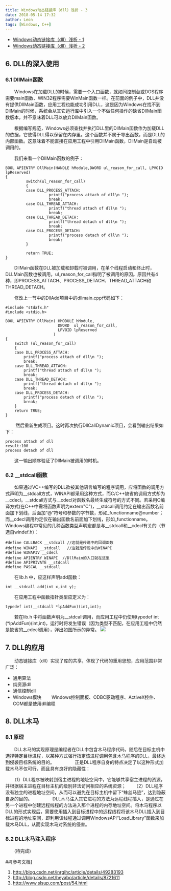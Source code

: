 ```yaml
---
title: Windows动态链接库（dll）浅析 - 3
date: 2018-05-14 17:32
author: Leon
tags: [Windows, C++]
---
```


* [Windows动态链接库（dll）浅析 - 1](/2018/04/17/Windows动态链接库（dll）浅析%20-%201/)
* [Windows动态链接库（dll）浅析 - 2](/2018/04/17/Windows动态链接库（dll）浅析%20-%202/)

## 6. DLL的深入使用

### 6.1 DllMain函数

　　Windows在加载DLL的时候，需要一个入口函数，就如同控制台或DOS程序需要main函数、WIN32程序需要WinMain函数一样。在前面的例子中，DLL并没有提供DllMain函数，应用工程也能成功引用DLL，这是因为Windows在找不到DllMain的时候，系统会从其它运行库中引入一个不做任何操作的缺省DllMain函数版本，并不意味着DLL可以放弃DllMain函数。

　　根据编写规范，Windows必须查找并执行DLL里的DllMain函数作为加载DLL的依据，它使得DLL得以保留在内存里。这个函数并不属于导出函数，而是DLL的内部函数。这意味着不能直接在应用工程中引用DllMain函数，DllMain是自动被调用的。

　　我们来看一个DllMain函数的例子：

    BOOL APIENTRY DllMain(HANDLE hModule,DWORD ul_reason_for_call, LPVOID lpReserved)
    {
             switch(ul_reason_for_call)
             {
             case DLL_PROCESS_ATTACH:
                       printf("process attach of dll\n ");
                       break;
             case DLL_THREAD_ATTACH:
                       printf("thread attach of dll\n ");
                       break;
             case DLL_THREAD_DETACH:
                       printf("thread detach of dll\n ");
                       break;
             case DLL_PROCESS_DETACH:
                       printf("process detach of dll\n ");
                       break;
             }
             
             return TRUE;
    }

　　DllMain函数在DLL被加载和卸载时被调用，在单个线程启动和终止时，DLLMain函数也被调用，ul_reason_for_call指明了被调用的原因。原因共有4种，即PROCESS_ATTACH、PROCESS_DETACH、THREAD_ATTACH和THREAD_DETACH。

　　修改上一节中的DllAdd项目中的dllmain.cpp代码如下：

    #include "stdafx.h"
    #include <stdio.h>
    
    BOOL APIENTRY DllMain( HMODULE hModule,
                           DWORD  ul_reason_for_call,
                           LPVOID lpReserved
                         )
    {
        switch (ul_reason_for_call)
        {
        case DLL_PROCESS_ATTACH:
    		printf("process attach of dll\n ");
    		break;
    	case DLL_THREAD_ATTACH:
    		printf("thread attach of dll\n ");
    		break;
    	case DLL_THREAD_DETACH:
    		printf("thread detach of dll\n ");
    		break;
    	case DLL_PROCESS_DETACH:
    		printf("process detach of dll\n ");
    		break;
        }
        return TRUE;
    }
　　
    然后重新生成项目。这时再次执行DllCallDynamic项目，会看到输出结果如下：

    process attach of dll
    result:100
    process detach of dll    

　　这一输出顺序验证了DllMain被调用的时机。
　　
### 6.2 __stdcall函数

　　如果通过VC++编写的DLL欲被其他语言编写的程序调用，应将函数的调用方式声明为__stdcall方式，WINAPI都采用这种方式，而C/C++缺省的调用方式却为__cdecl。__stdcall方式与__cdecl对函数名最终生成符号的方式不同。若采用C编译方式(在C++中需将函数声明为extern"C")，__stdcall调用约定在输出函数名前面加下划线，后面加“@”符号和参数的字节数，形如_functionname@number；而__cdecl调用约定仅在输出函数名前面加下划线，形如_functionname。Windows编程中常见的几种函数类型声明宏都是与__stdcall和__cdecl有关的（节选自windef.h）：

    #define CALLBACK __stdcall //这就是传说中的回调函数
    #define WINAPI __stdcall   //这就是传说中的WINAPI
    #define WINAPIV __cdecl
    #define APIENTRY WINAPI  //DllMain的入口就在这里
    #define APIPRIVATE __stdcall
    #define PASCAL __stdcall

　　在lib.h 中，应这样声明add函数：

    int __stdcall add(int x,int y);

　　在应用工程中函数指针类型应定义为：

    typedef int(__stdcall *lpAddFun)(int,int);

　　若在lib.h 中将函数声明为__stdcall调用，而应用工程中仍使用typedef int (*lpAddFun)(int,int)，运行时将发生错误（因为类型不匹配，在应用工程中仍然是缺省的__cdecl调用），弹出如图所示的异常。
![](https://img-blog.csdnimg.cn/img_convert/b618dc6021ade4fe5d34b88a432eae61.png)　　
　　
## 7. DLL的应用

　　动态链接库（dll）实现了库的共享，体现了代码的重用思想，应用范围非常广泛：

 * 通用算法
 * 纯资源dll
 * 通信控制dll
 * Windows模块
　　Windows控制面板、ODBC驱动程序、ActiveX控件、COM都是使用dll编程

## 8. DLL木马

### 8.1 原理

　　DLL木马的实现原理是编程者在DLL中包含木马程序代码，随后在目标主机中选择特定目标进程，以某种方式强行指定该进程调用包含木马程序的DLL，最终达到侵袭目标系统的目的。
　　
　　正是DLL程序自身的特点决定了以这种形式加载木马不仅可行，而且具有良好的隐藏性：

　　（1）DLL程序被映射到宿主进程的地址空间中，它能够共享宿主进程的资源，并根据宿主进程在目标主机的级别非法访问相应的系统资源；
　　（2）DLL程序没有独立的进程地址空间，从而可以避免在目标主机中留下“蛛丝马迹”，达到隐蔽自身的目的。
　　
　　DLL木马注入其它进程的方法为远程线程插入，是通过在另一个进程中创建远程线程的方法进入那个进程的内存地址空间。将木马程序以DLL的形式实现后，需要使用插入到目标进程中的远程线程将该木马DLL插入到目标进程的地址空间，即利用该线程通过调用WindowsAPI“LoadLibrary”函数来加载木马DLL，从而实现木马对系统的侵害。
　　
### 8.2 DLL木马注入程序
　　(待完成)


##[参考文档]
1. http://blog.csdn.net/inrgihc/article/details/49283193
2. http://blog.csdn.net/heyabo/article/details/8721611
3. http://www.slsup.com/post/54.html

